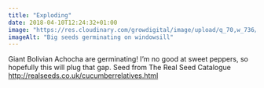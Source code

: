 ```yaml
---
title: "Exploding"
date: 2018-04-10T12:24:32+01:00
image: "https://res.cloudinary.com/growdigital/image/upload/q_70,w_736/v1544109248/achocha-seeds-germinate-40637827794.jpg"
imageAlt: "Big seeds germinating on windowsill"
---
```


Giant Bolivian Achocha are germinating! I’m no good at sweet peppers, so hopefully this will plug that gap. Seed from The Real Seed Catalogue http://realseeds.co.uk/cucumberrelatives.html
